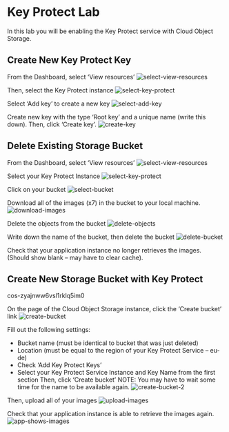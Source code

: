 # Key Protect Lab
In this lab you will be enabling the Key Protect service with Cloud Object Storage.

## Create New Key Protect Key

From the Dashboard, select ‘View resources’
![select-view-resources](select-view-resources.png)

Then, select the Key Protect instance
![select-key-protect](select-key-protect.png)

Select ‘Add key’ to create a new key
![select-add-key](select-add-key.png)

Create new key with the type ‘Root key’ and a unique name (write this down). Then, click ‘Create key’.
![create-key](create-key.png)

## Delete Existing Storage Bucket

From the Dashboard, select ‘View resources’
![select-view-resources](select-view-resources.png)

Select your Key Protect Instance
![select-key-protect](select-key-protect.png)

Click on your bucket
![select-bucket](select-bucket.png)

Download all of the images (x7) in the bucket to your local machine.
![download-images](download-images.png)

Delete the objects from the bucket
![delete-objects](delete-objects.png)


Write down the name of the bucket, then delete the bucket
![delete-bucket](delete-bucket.png)

Check that your application instance no longer retrieves the images. (Should show blank – may have to clear cache).

## Create New Storage Bucket with Key Protect
cos-zyajnww6vsl1rklq5im0

On the page of the Cloud Object Storage instance, click the ‘Create bucket’ link
![create-bucket](create-bucket.png)

Fill out the following settings:
- Bucket name (must be identical to bucket that was just deleted)
- Location (must be equal to the region of your Key Protect Service – eu-de)
- Check ‘Add Key Protect Keys’
- Select your Key Protect Service Instance and Key Name from the first section
Then, click ‘Create bucket’
NOTE: You may have to wait some time for the name to be available again.
![create-bucket-2](create-bucket-2.png)

Then, upload all of your images
![upload-images](upload-images.png)

Check that your application instance is able to retrieve the images again.
![app-shows-images](app-shows-images.png)
